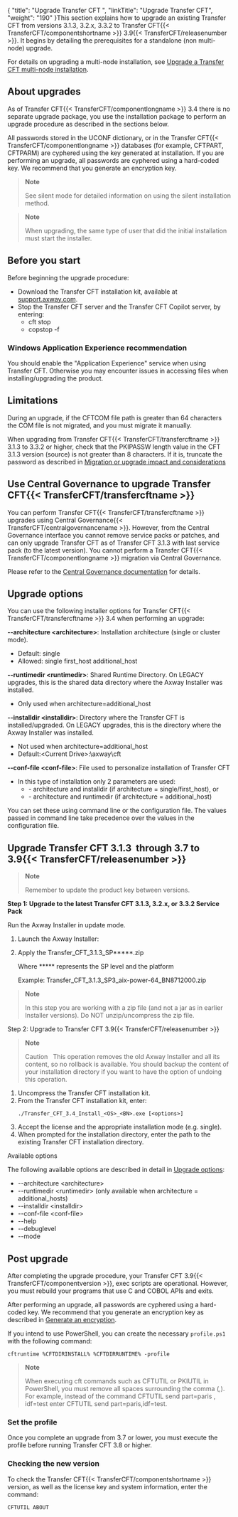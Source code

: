 {
    "title": "Upgrade Transfer CFT ",
    "linkTitle": "Upgrade Transfer CFT",
    "weight": "190"
}This section explains how to upgrade an existing Transfer CFT from versions 3.1.3, 3.2.x, 3.3.2 to Transfer CFT{{< TransferCFT/componentshortname  >}} 3.9{{< TransferCFT/releasenumber  >}}. It begins by detailing the prerequisites for a standalone (non multi-node) upgrade.

For details on upgrading a multi-node installation, see <a href="../upgrade_multinode_win" class="MCXref xref">Upgrade a Transfer CFT multi-node installation</a>.

## About upgrades

As of Transfer CFT{{< TransferCFT/componentlongname  >}} 3.4 there is no separate upgrade package, you use the installation package to perform an upgrade procedure as described in the sections below.

All passwords stored in the UCONF dictionary, or in the Transfer CFT{{< TransferCFT/componentlongname  >}} databases (for example, CFTPART, CFTPARM) are cyphered using the key generated at installation. If you are performing an upgrade, all passwords are cyphered using a hard-coded key. We recommend that you generate an encryption key.

> **Note**
>
> See silent mode for detailed information on using the silent installation method.

> **Note**
>
> When upgrading, the same type of user that did the initial installation must start the installer.

## Before you start

Before beginning the upgrade procedure:

- Download the Transfer CFT installation kit, available at [support.axway.com](https://support.axway.com/).
- Stop the Transfer CFT server and the Transfer CFT Copilot server, by entering:
    -   cft stop
    -   copstop -f

### Windows Application Experience recommendation

You should enable the "Application Experience" service when using Transfer CFT. Otherwise you may encounter issues in accessing files when installing/upgrading the product.

## Limitations

During an upgrade, if the CFTCOM file path is greater than 64 characters the COM file is not migrated, and you must migrate it manually.

When upgrading from Transfer CFT{{< TransferCFT/transfercftname  >}} 3.1.3 to 3.3.2 or higher, check that the PKIPASSW length value in the CFT 3.1.3 version (source) is not greater than 8 characters. If it is, truncate the password as described in <a href="../../../mig_impact_considerations" class="MCXref xref">Migration or upgrade impact and considerations</a>

## Use Central Governance to upgrade Transfer CFT{{< TransferCFT/transfercftname  >}}

You can perform Transfer CFT{{< TransferCFT/transfercftname  >}} upgrades using Central Governance{{< TransferCFT/centralgovernancename  >}}. However, from the Central Governance interface you cannot remove service packs or patches, and can only upgrade Transfer CFT as of Transfer CFT 3.1.3 with last service pack (to the latest version). You cannot perform a Transfer CFT{{< TransferCFT/componentlongname  >}} migration via Central Governance.

Please refer to the [Central Governance documentation](https://docs.axway.com/bundle/CentralGovernance_113_UsersGuide_allOS_en_HTML5/page/Content/AxwayStartPage.htm) for details.

<span id="Upgrade"></span>

## Upgrade options

You can use the following installer options for Transfer CFT{{< TransferCFT/transfercftname  >}} 3.4 when performing an upgrade:

**--architecture &lt;architecture>**: Installation architecture (single or cluster mode).

- Default: single
- Allowed: single first\_host additional\_host

**--runtimedir &lt;runtimedir>**: Shared Runtime Directory. On LEGACY upgrades, this is the shared data directory where the Axway Installer was installed.

- Only used when architecture=additional\_host

**--installdir &lt;installdir>**: Directory where the Transfer CFT is installed/upgraded. On LEGACY upgrades, this is the directory where the Axway Installer was installed.

- Not used when architecture=additional\_host
- Default:&lt;Current Drive>:\\axway\\cft

**--conf-file &lt;conf-file>**: File used to personalize installation of Transfer CFT

- In this type of installation only 2 parameters are used:
    -   \- architecture and installdir (if architecture = single/first\_host), or
    -   \- architecture and runtimedir (if architecture = additional\_host)

You can set these using command line or the configuration file. The values passed in command line take precedence over the values in the configuration file.

## Upgrade Transfer CFT 3.1.3  through 3.7 to 3.9{{< TransferCFT/releasenumber  >}}

> **Note**
>
> Remember to update the product key between versions.

**Step 1: Upgrade to the latest Transfer CFT 3.1.3, 3.2.x, or 3.3.2 Service Pack**

Run the Axway Installer in update mode.

1. Launch the Axway Installer:

1. Apply the Transfer\_CFT\_3.1.3\_SP\*\*\*\*\*.zip

    Where \*\*\*\*\* represents the SP level and the platform

    Example: Transfer\_CFT\_3.1.3\_SP3\_aix-power-64\_BN8712000.zip

> **Note**
>
> In this step you are working with a zip file (and not a jar as in earlier Installer versions). Do NOT unzip/uncompress the zip file.

Step 2: Upgrade to Transfer CFT 3.9{{< TransferCFT/releasenumber  >}}

> **Note**
>
> Caution  
> This operation removes the old Axway Installer and all its content, so no rollback is available. You should backup the content of your installation directory if you want to have the option of undoing this operation.

1. Uncompress the Transfer CFT installation kit.
1. From the Transfer CFT installation kit, enter:  
    ```
    ./Transfer_CFT_3.4_Install_<OS>_<BN>.exe [<options>]
    ```
1. Accept the license and the appropriate installation mode (e.g. single).
1. When prompted for the installation directory, enter the path to the existing Transfer CFT installation directory.

Available options

The following available options are described in detail in [Upgrade options](#Upgrade):

- --architecture &lt;architecture>
- --runtimedir &lt;runtimedir> (only available when architecture = additional\_hosts)
- --installdir &lt;installdir>
- --conf-file &lt;conf-file>
- --help
- --debuglevel
- --mode

## Post upgrade

After completing the upgrade procedure, your Transfer CFT 3.9{{< TransferCFT/componentversion  >}}, exec scripts are operational. However, you must rebuild your programs that use C and COBOL APIs and exits.

After performing an upgrade, all passwords are cyphered using a hard-coded key. We recommend that you generate an encryption key as described in [Generate an encryption](https://docs.axway.com/bundle/TransferCFT_38_UsersGuide_allOS_en_HTML5/page/Content/Security/cipher_key.htm).

If you intend to use PowerShell, you can create the necessary `profile.ps1` with the following command:

```
cftruntime %CFTDIRINSTALL% %CFTDIRRUNTIME% -profile
```

> **Note**
>
> When executing cft commands such as CFTUTIL or PKIUTIL in PowerShell, you must remove all spaces surrounding the comma (,). For example, instead of the command CFTUTIL send part=paris , idf=test enter CFTUTIL send part=paris,idf=test.

### Set the profile

Once you complete an upgrade from 3.7 or lower, you must execute the profile before running Transfer CFT 3.8 or higher.

### Checking the new version

To check the Transfer CFT{{< TransferCFT/componentshortname  >}} version, as well as the license key and system information, enter the command:

```
CFTUTIL ABOUT
```
